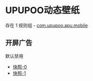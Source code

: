 # UPUPOO动态壁纸

存在 1 规则组 - [com.upupoo.apu.mobile](/src/apps/com.upupoo.apu.mobile.ts)

## 开屏广告

默认禁用

- [快照-0](https://i.gkd.li/i/13830230)
- [快照-1](https://i.gkd.li/i/14052232)
